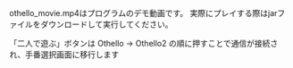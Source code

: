 othello_movie.mp4はプログラムのデモ動画です。
実際にプレイする際はjarファイルをダウンロードして実行してください。

「二人で遊ぶ」ボタンは Othello → Othello2 の順に押すことで通信が接続され、手番選択画面に移行します
